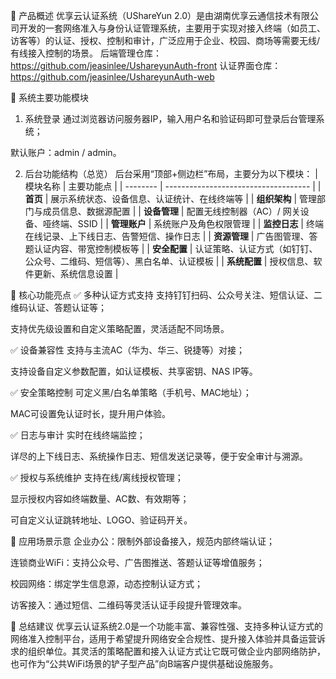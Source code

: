 🧩 产品概述
优享云认证系统（UShareYun 2.0）是由湖南优享云通信技术有限公司开发的一套网络准入与身份认证管理系统，主要用于实现对接入终端（如员工、访客等）的认证、授权、控制和审计，广泛应用于企业、校园、商场等需要无线/有线接入控制的场景。
后端管理仓库：https://github.com/jeasinlee/UshareyunAuth-front
认证界面仓库：https://github.com/jeasinlee/UshareyunAuth-web

🔧 系统主要功能模块
1. 系统登录
通过浏览器访问服务器IP，输入用户名和验证码即可登录后台管理系统；

默认账户：admin / admin。

2. 后台功能结构（总览）
后台采用“顶部+侧边栏”布局，主要分为以下模块：
| 模块名称     | 主要功能点                                |
| -------- | ------------------------------------ |
| **首页**   | 展示系统状态、设备信息、认证统计、在线终端等               |
| **组织架构** | 管理部门与成员信息、数据源配置                      |
| **设备管理** | 配置无线控制器（AC）/ 网关设备、哑终端、SSID           |
| **管理账户** | 系统账户及角色权限管理                          |
| **监控日志** | 终端在线记录、上下线日志、告警短信、操作日志               |
| **资源管理** | 广告图管理、答题认证内容、带宽控制模板等                 |
| **安全配置** | 认证策略、认证方式（如钉钉、公众号、二维码、短信等）、黑白名单、认证模板 |
| **系统配置** | 授权信息、软件更新、系统信息设置                     |

🔑 核心功能亮点
✅ 多种认证方式支持
支持钉钉扫码、公众号关注、短信认证、二维码认证、答题认证等；

支持优先级设置和自定义策略配置，灵活适配不同场景。

✅ 设备兼容性
支持与主流AC（华为、华三、锐捷等）对接；

支持设备自定义参数配置，如认证模板、共享密钥、NAS IP等。

✅ 安全策略控制
可定义黑/白名单策略（手机号、MAC地址）；

MAC可设置免认证时长，提升用户体验。

✅ 日志与审计
实时在线终端监控；

详尽的上下线日志、系统操作日志、短信发送记录等，便于安全审计与溯源。

✅ 授权与系统维护
支持在线/离线授权管理；

显示授权内容如终端数量、AC数、有效期等；

可自定义认证跳转地址、LOGO、验证码开关。

🧠 应用场景示意
企业办公：限制外部设备接入，规范内部终端认证；

连锁商业WiFi：支持公众号、广告图推送、答题认证等增值服务；

校园网络：绑定学生信息源，动态控制认证方式；

访客接入：通过短信、二维码等灵活认证手段提升管理效率。

📌 总结建议
优享云认证系统2.0是一个功能丰富、兼容性强、支持多种认证方式的网络准入控制平台，适用于希望提升网络安全合规性、提升接入体验并具备运营诉求的组织单位。其灵活的策略配置和接入认证方式让它既可做企业内部网络防护，也可作为“公共WiFi场景的铲子型产品”向B端客户提供基础设施服务。
